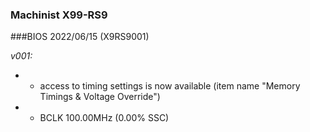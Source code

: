### Machinist X99-RS9
###BIOS 2022/06/15 (X9RS9001)

*v001:*
* + access to timing settings is now available (item name "Memory Timings & Voltage Override")
* + BCLK 100.00MHz (0.00% SSC)